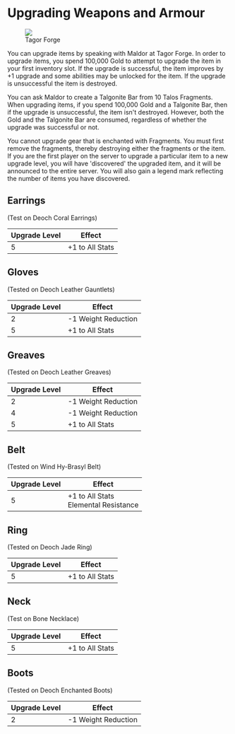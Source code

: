 # Upgrading Weapons and Armour

<figure>
  <img src="../images/tagor_forge.jpg" />
  <figcaption>Tagor Forge</figcaption>
</figure>

You can upgrade items by speaking with Maldor at Tagor Forge. In order to upgrade items, you spend 100,000 Gold to attempt to upgrade the item in your first inventory slot. If the upgrade is successful, the item improves by +1 upgrade and some abilities may be unlocked for the item. If the upgrade is unsuccessful the item is destroyed.

You can ask Maldor to create a Talgonite Bar from 10 Talos Fragments. When upgrading items, if you spend 100,000 Gold and a Talgonite Bar, then if the upgrade is unsuccessful, the item isn't destroyed. However, both the Gold and the Talgonite Bar are consumed, regardless of whether the upgrade was successful or not.

You cannot upgrade gear that is enchanted with Fragments. You must first remove the fragments, thereby destroying either the fragments or the item. If you are the first player on the server to upgrade a particular item to a new upgrade level, you will have 'discovered' the upgraded item, and it will be announced to the entire server. You will also gain a legend mark reflecting the number of items you have discovered.

## Earrings

(Test on Deoch Coral Earrings)

| **Upgrade Level** | **Effect** |
| - | - |
| 5 | +1 to All Stats |

## Gloves

(Tested on Deoch Leather Gauntlets)

| **Upgrade Level** | **Effect** |
| - | - |
| 2 | -1 Weight Reduction |
| 5 | +1 to All Stats |

## Greaves

(Tested on Deoch Leather Greaves)

| **Upgrade Level** | **Effect** |
| - | - |
| 2 | -1 Weight Reduction |
| 4 | -1 Weight Reduction |
| 5 | +1 to All Stats |

## Belt

(Tested on Wind Hy-Brasyl Belt)

| **Upgrade Level** | **Effect** |
| - | - |
| 5 | +1 to All Stats <br> Elemental Resistance |

## Ring

(Tested on Deoch Jade Ring)

| **Upgrade Level** | **Effect** |
| - | - |
| 5 | +1 to All Stats |

## Neck

(Test on Bone Necklace)

| **Upgrade Level** | **Effect** |
| - | - |
| 5 | +1 to All Stats |

## Boots

(Tested on Deoch Enchanted Boots)

| **Upgrade Level** | **Effect** |
| - | - |
| 2 | -1 Weight Reduction |

